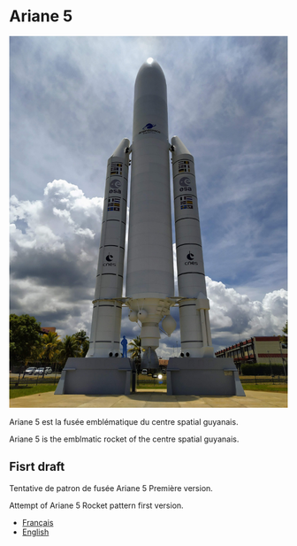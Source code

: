 # Ariane 5

![Ariane](./media/ArianeKourou.jpg)

Ariane 5 est la fusée emblématique du centre spatial guyanais.

Ariane 5 is the emblmatic rocket of the centre spatial guyanais.

## Fisrt draft

Tentative de patron de fusée Ariane 5 Première version.

Attempt of Ariane 5 Rocket pattern first version.

* [Français](./v1/fr/Ariane5.md)
* [English](./v1/en/Ariane5.md)